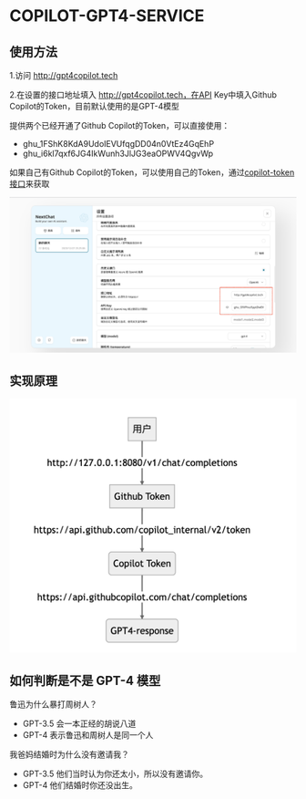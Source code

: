 # COPILOT-GPT4-SERVICE

## 使用方法
1.访问 http://gpt4copilot.tech

2.在设置的接口地址填入 http://gpt4copilot.tech，在API Key中填入Github Copilot的Token，目前默认使用的是GPT-4模型

提供两个已经开通了Github Copilot的Token，可以直接使用：
- ghu_1FShK8KdA9UdoIEVUfqgDD04n0VtEz4GqEhP
- ghu_i6kl7qxf6JG4IkWunh3JlJG3eaOPWV4QgvWp

如果自己有Github Copilot的Token，可以使用自己的Token，通过[copilot-token接口](https://cocopilot.org/copilot/token)来获取

![步骤1](/assets/step1.png)

## 实现原理

![实现原理](/assets/principle.png)

## 如何判断是不是 GPT-4 模型
鲁迅为什么暴打周树人？
- GPT-3.5 会一本正经的胡说八道
- GPT-4 表示鲁迅和周树人是同一个人

我爸妈结婚时为什么没有邀请我？
- GPT-3.5 他们当时认为你还太小，所以没有邀请你。
- GPT-4 他们结婚时你还没出生。


